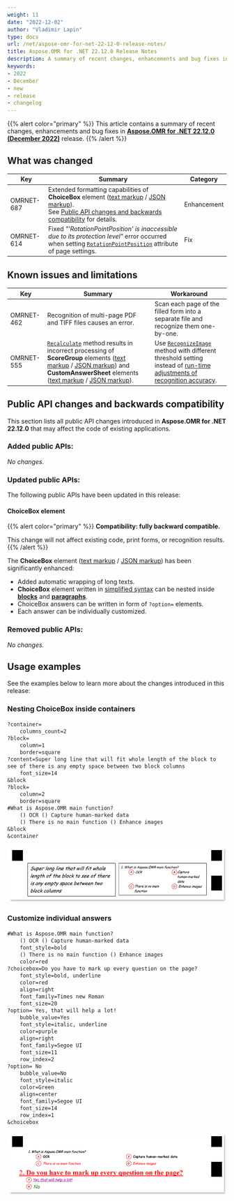 ```yaml
---
weight: 11
date: "2022-12-02"
author: "Vladimir Lapin"
type: docs
url: /net/aspose-omr-for-net-22-12-0-release-notes/
title: Aspose.OMR for .NET 22.12.0 Release Notes
description: A summary of recent changes, enhancements and bug fixes in Aspose.OCR for .NET 22.12.0 (December 2022) release.
keywords:
- 2022
- December
- new
- release
- changelog
---
```


{{% alert color="primary" %}} 
This article contains a summary of recent changes, enhancements and bug fixes in [**Aspose.OMR for .NET 22.12.0 (December 2022)**](https://www.nuget.org/packages/Aspose.OMR/22.12.0) release.
{{% /alert %}} 

## What was changed

Key | Summary | Category
--- | ------- | --------
OMRNET-687 | Extended formatting capabilities of **ChoiceBox** element ([text markup](/omr/net/txt-markup/question/) / [JSON markup](/omr/net/json-markup/choicebox/)).<br />See [Public API changes and backwards compatibility](#choicebox-element) for details. | Enhancement
OMRNET-614 | Fixed _"'RotationPointPosition' is inaccessible due to its protection level"_ error occurred when setting [`RotationPointPosition`](/omr/net/generate-template/page-setup/) attribute of page settings. | Fix

## Known issues and limitations

Key | Summary | Workaround
--- | ------- | ----------
OMRNET-462 | Recognition of multi-page PDF and TIFF files causes an error. | Scan each page of the filled form into a separate file and recognize them one-by-one.
OMRNET-555 | [`Recalculate`](https://reference.aspose.com/omr/net/aspose.omr.api/templateprocessor/recalculate/) method results in incorrect processing of **ScoreGroup** elements ([text markup](/omr/net/txt-markup/score_group/) / [JSON markup](/omr/net/json-markup/scoregroup/)) and **CustomAnswerSheet** elements ([text markup](/omr/net/txt-markup/custom_answer_sheet/) / [JSON markup](/omr/net/json-markup/customanswersheet/)). | Use [`RecognizeImage`](https://reference.aspose.com/omr/net/aspose.omr.api/templateprocessor/recognizeimage/) method with different threshold setting instead of [run-time adjustments of recognition accuracy](/omr/net/recognition/accuracy-threshold/#adjusting-recognition-accuracy-at-run-time).

## Public API changes and backwards compatibility

This section lists all public API changes introduced in **Aspose.OMR for .NET 22.12.0** that may affect the code of existing applications.

### Added public APIs:

_No changes._

### Updated public APIs:

The following public APIs have been updated in this release:

#### ChoiceBox element

{{% alert color="primary" %}}
**Compatibility: fully backward compatible.**

This change will not affect existing code, print forms, or recognition results.
{{% /alert %}}

The **ChoiceBox** element ([text markup](/omr/net/txt-markup/question/) / [JSON markup](/omr/net/json-markup/choicebox/)) has been significantly enhanced:

- Added automatic wrapping of long texts.
- **ChoiceBox** element written in [simplified syntax](/omr/net/txt-markup/choicebox/#simplified-syntax) can be nested inside [**blocks**](/omr/net/txt-markup/block/) and [**paragraphs**](/omr/net/txt-markup/paragraph/).
- ChoiceBox answers can be written in form of `?option=` elements.
- Each answer can be individually customized.

### Removed public APIs:

_No changes._

## Usage examples

See the examples below to learn more about the changes introduced in this release:

### Nesting ChoiceBox inside containers

```
?container=
	columns_count=2
?block=
	column=1
	border=square
?content=Super long line that will fit whole length of the block to see of there is any empty space between two block columns
	font_size=14
&block
?block=
	column=2
	border=square
#What is Aspose.OMR main function?
	() OCR () Capture human-marked data
	() There is no main function () Enhance images
&block
&container
```

![Nesting ChoiceBox inside containers](container_example.png)

### Customize individual answers

```
#What is Aspose.OMR main function?
	() OCR () Capture human-marked data
	font_style=bold
	() There is no main function () Enhance images
	color=red
?choicebox=Do you have to mark up every question on the page?
	font_style=bold, underline
	color=red
	align=right
	font_family=Times new Roman
	font_size=20
?option= Yes, that will help a lot! 
	bubble_value=Yes
	font_style=italic, underline
	color=purple
	align=right
	font_family=Segoe UI
	font_size=11
	row_index=2
?option= No 
	bubble_value=No
	font_style=italic
	color=Green
	align=center
	font_family=Segoe UI
	font_size=14
	row_index=1
&choicebox
```

![Customize individual answers](customize_answers.png)
